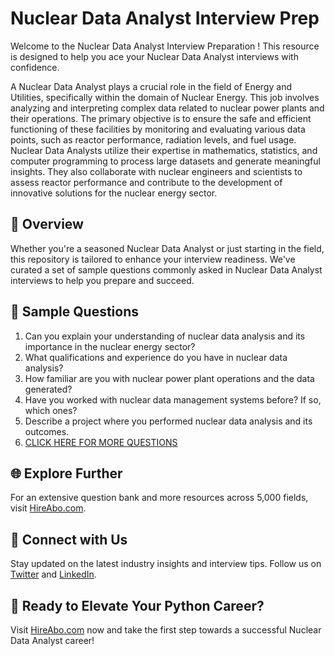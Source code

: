 # Nuclear Data Analyst Interview Prep

Welcome to the Nuclear Data Analyst Interview Preparation ! This resource is designed to help you ace your Nuclear Data Analyst interviews with confidence.

A Nuclear Data Analyst plays a crucial role in the field of Energy and Utilities, specifically within the domain of Nuclear Energy. This job involves analyzing and interpreting complex data related to nuclear power plants and their operations. The primary objective is to ensure the safe and efficient functioning of these facilities by monitoring and evaluating various data points, such as reactor performance, radiation levels, and fuel usage. Nuclear Data Analysts utilize their expertise in mathematics, statistics, and computer programming to process large datasets and generate meaningful insights. They also collaborate with nuclear engineers and scientists to assess reactor performance and contribute to the development of innovative solutions for the nuclear energy sector.

## 🚀 Overview

Whether you're a seasoned Nuclear Data Analyst or just starting in the field, this repository is tailored to enhance your interview readiness. We've curated a set of sample questions commonly asked in Nuclear Data Analyst interviews to help you prepare and succeed.

## 📝 Sample Questions

1. Can you explain your understanding of nuclear data analysis and its importance in the nuclear energy sector?
2. What qualifications and experience do you have in nuclear data analysis?
3. How familiar are you with nuclear power plant operations and the data generated?
4. Have you worked with nuclear data management systems before? If so, which ones?
5. Describe a project where you performed nuclear data analysis and its outcomes.
6. [CLICK HERE FOR MORE QUESTIONS](https://hireabo.com/job/20_3_34/Nuclear%20Data%20Analyst)

## 🌐 Explore Further

For an extensive question bank and more resources across 5,000 fields, visit [HireAbo.com](https://www.hireabo.com).

## 📱 Connect with Us

Stay updated on the latest industry insights and interview tips. Follow us on [Twitter](https://twitter.com/hireabo) and [LinkedIn](https://www.linkedin.com/in/hire-abo-3609972a8/).

## 🚀 Ready to Elevate Your Python Career?

Visit [HireAbo.com](https://www.hireabo.com) now and take the first step towards a successful Nuclear Data Analyst career!